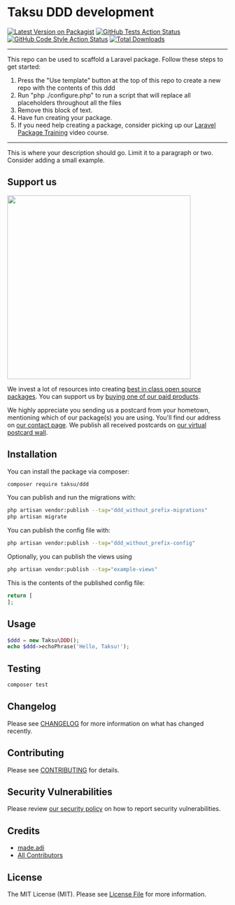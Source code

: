 # Taksu DDD development

[![Latest Version on Packagist](https://img.shields.io/packagist/v/taksu/ddd.svg?style=flat-square)](https://packagist.org/packages/taksu/ddd)
[![GitHub Tests Action Status](https://img.shields.io/github/workflow/status/taksu/ddd/run-tests?label=tests)](https://github.com/taksu/ddd/actions?query=workflow%3Arun-tests+branch%3Amain)
[![GitHub Code Style Action Status](https://img.shields.io/github/workflow/status/taksu/ddd/Check%20&%20fix%20styling?label=code%20style)](https://github.com/taksu/ddd/actions?query=workflow%3A"Check+%26+fix+styling"+branch%3Amain)
[![Total Downloads](https://img.shields.io/packagist/dt/taksu/ddd.svg?style=flat-square)](https://packagist.org/packages/taksu/ddd)

---
This repo can be used to scaffold a Laravel package. Follow these steps to get started:

1. Press the "Use template" button at the top of this repo to create a new repo with the contents of this ddd
2. Run "php ./configure.php" to run a script that will replace all placeholders throughout all the files
3. Remove this block of text.
4. Have fun creating your package.
5. If you need help creating a package, consider picking up our <a href="https://laravelpackage.training">Laravel Package Training</a> video course.
---

This is where your description should go. Limit it to a paragraph or two. Consider adding a small example.

## Support us

[<img src="https://github-ads.s3.eu-central-1.amazonaws.com/DDD.jpg?t=1" width="419px" />](https://spatie.be/github-ad-click/DDD)

We invest a lot of resources into creating [best in class open source packages](https://spatie.be/open-source). You can support us by [buying one of our paid products](https://spatie.be/open-source/support-us).

We highly appreciate you sending us a postcard from your hometown, mentioning which of our package(s) you are using. You'll find our address on [our contact page](https://spatie.be/about-us). We publish all received postcards on [our virtual postcard wall](https://spatie.be/open-source/postcards).

## Installation

You can install the package via composer:

```bash
composer require taksu/ddd
```

You can publish and run the migrations with:

```bash
php artisan vendor:publish --tag="ddd_without_prefix-migrations"
php artisan migrate
```

You can publish the config file with:
```bash
php artisan vendor:publish --tag="ddd_without_prefix-config"
```

Optionally, you can publish the views using

```bash
php artisan vendor:publish --tag="example-views"
```

This is the contents of the published config file:

```php
return [
];
```

## Usage

```php
$ddd = new Taksu\DDD();
echo $ddd->echoPhrase('Hello, Taksu!');
```

## Testing

```bash
composer test
```

## Changelog

Please see [CHANGELOG](CHANGELOG.md) for more information on what has changed recently.

## Contributing

Please see [CONTRIBUTING](.github/CONTRIBUTING.md) for details.

## Security Vulnerabilities

Please review [our security policy](../../security/policy) on how to report security vulnerabilities.

## Credits

- [made.adi](https://github.com/madeadi)
- [All Contributors](../../contributors)

## License

The MIT License (MIT). Please see [License File](LICENSE.md) for more information.
